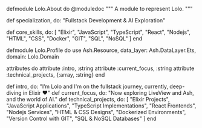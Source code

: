 defmodule Lolo.About do
  @moduledoc """
  A module to represent Lolo.
  """

  def specialization, do: "Fullstack Development & AI Exploration"

  def core_skills, do: [
    "Elixir",
    "JavaScript",
    "TypeScript",
    "React",
    "Nodejs",
    "HTML",
    "CSS",
    "Docker",
    "GIT",
    "SQL",
    "NoSQL"
  ]
end

defmodule Lolo.Profile do
  use Ash.Resource, 
    data_layer: Ash.DataLayer.Ets,
    domain: Lolo.Domain

  attributes do
    attribute :intro, :string
    attribute :current_focus, :string
    attribute :technical_projects, {:array, :string}
  end

  def intro, do: "I’m Lolo and I'm on the fullstack journey, currently, deep-diving in Elixir ♥"
  def current_focus, do: "Now exploring LiveView and Ash, and the world of AI."
  def technical_projects, do: [
    "Elixir Projects",
    "JavaScript Applications",
    "TypeScript Implementations",
    "React Frontends",
    "Nodejs Services",
    "HTML & CSS Designs",
    "Dockerized Environments",
    "Version Control with GIT",
    "SQL & NoSQL Databases"
  ]
end

